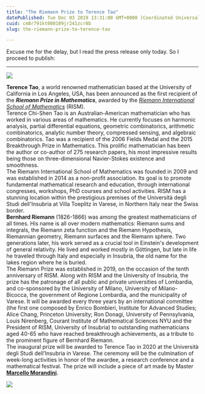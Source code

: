 ```yaml
---
title: "The Riemann Prize to Terence Tao"
datePublished: Tue Dec 03 2019 13:31:00 GMT+0000 (Coordinated Universal Time)
cuid: cm8r791kt000109jr241zcr8b
slug: the-riemann-prize-to-terence-tao

---
```



Excuse me for the delay, but I read the press release only today. So I proceed to publish:

* * *

![](https://cdn.hashnode.com/res/hashnode/image/upload/v1743070631735/5a7cbfe3-a2e5-44ac-8b75-0ea83a6ab080.jpeg)

**Terence Tao**, a world renowned mathematician based at the University of California in Los Angeles, USA, has been announced as the first recipient of the **_Riemann Prize in Mathematics_**, awarded by the [_Riemann International School of Mathematics_](http://www.rism.it/) (RISM).  
Terence Chi-Shen Tao is an Australian-American mathematician who has worked in various areas of mathematics. He currently focuses on harmonic analysis, partial differential equations, geometric combinatorics, arithmetic combinatorics, analytic number theory, compressed sensing, and algebraic combinatorics. Tao was a recipient of the 2006 Fields Medal and the 2015 Breakthrough Prize in Mathematics. This prolific mathematician has been the author or co-author of 275 research papers, his most impressive results being those on three-dimensional Navier-Stokes existence and smoothness.  
The Riemann International School of Mathematics was founded in 2009 and was established in 2014 as a non-profit association. Its goal is to promote fundamental mathematical research and education, through international congresses, workshops, PhD courses and school activities. RISM has a stunning location within the prestigious premises of the Università degli Studi dell'Insubria at Villa Toeplitz in Varese, in Northern Italy near the Swiss border.  
**Bernhard Riemann** (1826-1866) was among the greatest mathematicians of all times. His name is all over modern mathematics: Riemann sums and integrals, the Riemann zeta function and the Riemann Hypothesis, Riemannian geometry, Riemann surfaces and the Riemann sphere. Two generations later, his work served as a crucial tool in Einstein's development of general relativity. He lived and worked mostly in Göttingen, but late in life he traveled through Italy and especially in Insubria, the old name for the lakes region where he is buried.  
The Riemann Prize was established in 2019, on the occasion of the tenth anniversary of RISM. Along with RISM and the University of Insubria, the prize has the patronage of all public and private universities of Lombardia, and co-sponsored by the University of Milano, University of Milano-Bicocca, the government of Regione Lombardia, and the municipality of Varese. It will be awarded every three years by an international committee (the first one composed by Enrico Bombieri, Institute for Advanced Studies; Alice Chang, Princeton University; Ron Donagi, University of Pennsylvania, Louis Nirenberg, Courant Institute of Mathematical Sciences NYU and the President of RISM, University of Insubria) to outstanding mathematicians aged 40-65 who have reached breakthrough achievements, as a tribute to the prominent figure of Bernhard Riemann.  
The inaugural prize will be awarded to Terence Tao in 2020 at the Università degli Studi dell’Insubria in Varese. The ceremony will be the culmination of week-long activities in honor of the awardee, a research conference and a mathematical festival. The prize will include a piece of art made by Master [**Marcello Morandini**](http://www.marcellomorandini.com/).

![](https://cdn.hashnode.com/res/hashnode/image/upload/v1743070633730/677a2100-96e6-4366-b6bc-edca35953057.jpeg)